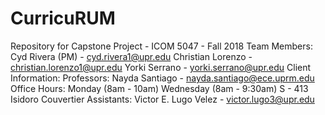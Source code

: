 # CurricuRUM
Repository for Capstone Project - ICOM 5047 - Fall 2018  Team Members:  Cyd Rivera (PM) - cyd.rivera1@upr.edu Christian Lorenzo - christian.lorenzo1@upr.edu Yorki Serrano - yorki.serrano@upr.edu Client Information:  Professors:  Nayda Santiago - nayda.santiago@ece.uprm.edu  Office Hours: Monday (8am - 10am) Wednesday (8am - 9:30am) S - 413  Isidoro Couvertier  Assistants:  Victor E. Lugo Velez - victor.lugo3@upr.edu
